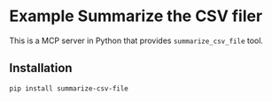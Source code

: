 # Example Summarize the CSV filer

This is a MCP server in Python that provides  `summarize_csv_file` tool.

## Installation
```bash
pip install summarize-csv-file